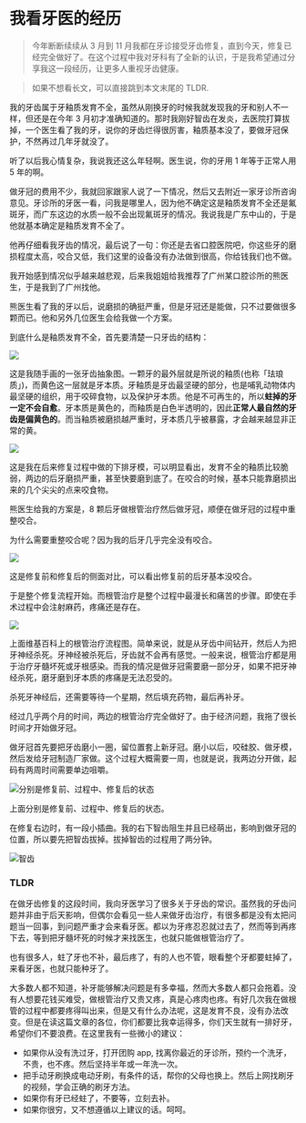 # 我看牙医的经历

> 今年断断续续从 3 月到 11 月我都在牙诊接受牙齿修复，直到今天，修复已经完全做好了。在这个过程中我对牙科有了全新的认识，于是我希望通过分享我这一段经历，让更多人重视牙齿健康。

> 如果不想看长文，可以直接跳到本文末尾的 TLDR.

我的牙齿属于牙釉质发育不全，虽然从刚换牙的时候我就发现我的牙和别人不一样，但还是在今年 3 月初才准确知道的。那时我刚好智齿在发炎，去医院打算拔掉，一个医生看了我的牙，说你的牙齿烂得很厉害，釉质基本没了，要做牙冠保护，不然再过几年牙就没了。

听了以后我心情复杂，我说我还这么年轻啊。医生说，你的牙用 1 年等于正常人用 5 年的啊。

做牙冠的费用不少，我就回家跟家人说了一下情况，然后又去附近一家牙诊所咨询意见。牙诊所的牙医一看，问我是哪里人，因为他不确定这是釉质发育不全还是氟斑牙，而广东这边的水质一般不会出现氟斑牙的情况。我说我是广东中山的，于是他就基本确定是釉质发育不全了。

他再仔细看我牙齿的情况，最后说了一句：你还是去省口腔医院吧，你这些牙的磨损程度太高，咬合又低，我们这里的设备没有办法做到很高，你给钱我们也不做。

我开始感到情况似乎越来越悲观，后来我姐姐给我推荐了广州某口腔诊所的熊医生，于是我到了广州找他。

熊医生看了我的牙以后，说磨损的确挺严重，但是牙冠还是能做，只不过要做很多颗而已。他和另外几位医生会给我做一个方案。

到底什么是釉质发育不全，首先要清楚一只牙齿的结构：

![](/content/images/2016/11/WechatIMG2.jpeg)

这是我随手画的一张牙齿抽象图。一颗牙的最外层就是所说的釉质(也称「珐琅质」)，而黄色这一层就是牙本质。牙釉质是牙齿最坚硬的部分，也是哺乳动物体内最坚硬的组织，用于咬碎食物，以及保护牙本质。他是不可再生的，所以**蛀掉的牙一定不会自愈**。牙本质是黄色的，而釉质是白色半透明的，因此**正常人最自然的牙齿是偏黄色的**。而当釉质被磨损越严重时，牙本质几乎被暴露，才会越来越显非正常的黄。

![](/content/images/2016/11/tooth-1.jpg)

这是我在后来修复过程中做的下排牙模，可以明显看出，发育不全的釉质比较脆弱，两边的后牙磨损严重，甚至快要磨到底了。在咬合的时候，基本只能靠磨损出来的几个尖尖的点来咬食物。

熊医生给我的方案是，8 颗后牙做根管治疗然后做牙冠，顺便在做牙冠的过程中重整咬合。

为什么需要重整咬合呢？因为我的后牙几乎完全没有咬合。

![](/content/images/2016/11/IMG_5772.JPG)

这是修复前和修复后的侧面对比，可以看出修复前的后牙基本没咬合。

于是整个修复流程开始。而根管治疗是整个过程中最漫长和痛苦的步骤。即使在手术过程中会注射麻药，疼痛还是存在。

![](/content/images/2016/11/Root_Canal_Illustration_Molar.png)

上面维基百科上的根管治疗流程图。简单来说，就是从牙齿中间钻开，然后人为把牙神经杀死。牙神经被杀死后，牙齿就不会再有感觉。一般来说，根管治疗都是用于治疗牙髓坏死或牙根感染。而我的情况是做牙冠需要磨一部分牙，如果不把牙神经杀死，磨牙磨到牙本质的疼痛是无法忍受的。

杀死牙神经后，还需要等待一个星期，然后填充药物，最后再补牙。

经过几乎两个月的时间，两边的根管治疗完全做好了。由于经济问题，我拖了很长时间才开始做牙冠。

做牙冠首先要把牙齿磨小一圈，留位置套上新牙冠。磨小以后，咬硅胶、做牙模，然后发给牙冠制造厂家做。这个过程大概需要一周，也就是说，我两边分开做，起码有两周时间需要单边咀嚼。

![分别是修复前、过程中、修复后的状态](/content/images/2016/11/IMG_5768.JPG)

上面分别是修复前、过程中、修复后的状态。

在修复右边时，有一段小插曲。我的右下智齿阻生并且已经萌出，影响到做牙冠的位置，所以要先把智齿拔掉。拔掉智齿的过程用了两分钟。

![智齿](/content/images/2016/11/IMG_5539.PNG)

### TLDR

在做牙齿修复的这段时间，我向牙医学习了很多关于牙齿的常识。虽然我的牙齿问题并非由于后天影响，但偶尔会看见一些人来做牙齿治疗，有很多都是没有太把问题当一回事，到问题严重才会来看牙医。都以为牙疼忍忍就过去了，然而等到再疼下去，等到把牙髓坏死的时候才来找医生，也就只能做根管治疗了。

也有很多人，蛀了牙也不补，最后疼了，有的人也不管，眼看整个牙都要蛀掉了，来看牙医，也就只能种牙了。

大多数人都不知道，补牙能够解决问题是有多幸福，然而大多数人都只会拖着。没有人想要花钱买难受，做根管治疗又贵又疼，真是心疼肉也疼。有好几次我在做根管的过程中都要疼得叫出来，但是又有什么办法呢，这是发育不良，没有办法改变。但是在读这篇文章的各位，你们都要比我幸运得多，你们天生就有一排好牙，希望你们不要浪费。在这里我有一些微小的建议：

- 如果你从没有洗过牙，打开团购 app, 找离你最近的牙诊所，预约一个洗牙，不贵，也不疼。然后坚持半年或一年洗一次。
- 把手动牙刷换成电动牙刷，有条件的话，帮你的父母也换上。然后上网找刷牙的视频，学会正确的刷牙方法。
- 如果你有牙已经蛀了，不要等，立刻去补。
- 如果你很穷，又不想遵循以上建议的话。呵呵。
